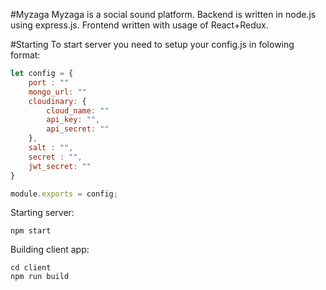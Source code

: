 #Myzaga
Myzaga is a social sound platform.
Backend is written in node.js using express.js.
Frontend written with usage of React+Redux.


#Starting
To start server you need to setup your config.js in folowing format:
```js
let config = {
    port : ""
    mongo_url: ""
    cloudinary: {
        cloud_name: ""
        api_key: "",
        api_secret: ""
    },
    salt : "",
    secret : "",
    jwt_secret: ""
}

module.exports = config;
```

Starting server: 
```
npm start
```
Building client app:
```
cd client
npm run build
```